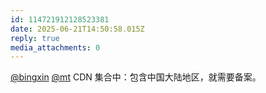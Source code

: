 ```yaml
---
id: 114721912128523381
date: 2025-06-21T14:50:58.015Z
reply: true
media_attachments: 0
---
```


[@bingxin](https://baka.ink/@bingxin) [@mt](https://c.im/@mt) CDN 集合中：包含中国大陆地区，就需要备案。

